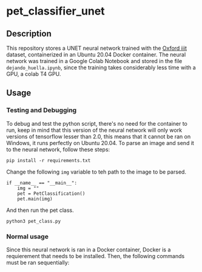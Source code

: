 # pet_classifier_unet

## Description
This repository stores a UNET neural network trained with the [Oxford iiit](https://www.robots.ox.ac.uk/~vgg/data/pets/) dataset, containerized in an Ubuntu 20.04 Docker container. The neural network was trained in a Google Colab Notebook and stored in the file `dejando_huella.ipynb`, since the training takes considerably less time with a GPU, a colab T4 GPU.

## Usage
### Testing and Debugging
To debug and test the python script, there's no need for the container to run, keep in mind that this version of the neural network will only work versions of tensorflow lesser than 2.0, this means that it cannot be ran on Windows, it runs perfectly on Ubuntu 20.04. To parse an image and send it to the neural network, follow these steps:

```
pip install -r requirements.txt
```
Change the following `img` variable to teh path to the image to be parsed.
```
if __name__ == "__main__":
    img = ""
    pet = PetClassification()
    pet.main(img)
```
And then run the pet class.
```
python3 pet_class.py
```
### Normal usage
Since this neural network is ran in a Docker container, Docker is a requierement that needs to be installed. Then, the following commands must be ran sequentially:
```

```
